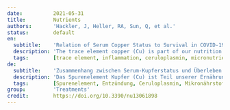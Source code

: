 ```yaml
---
date:          2021-05-31
title:         Nutrients
authors:       'Hackler, J, Heller, RA, Sun, Q, et al.'
status:        default
en:
  subtitle:    'Relation of Serum Copper Status to Survival in COVID-19'
  description: 'The trace element copper (Cu) is part of our nutrition and essentially needed for several cuproenzymes that control redox status and support the immune system. In blood, the ferroxidase ceruloplasmin (CP) accounts for the majority of circulating Cu and serves as transport protein. Both Cu and CP behave as positive, whereas serum selenium (Se) and its transporter selenoprotein P (SELENOP) behave as negative acute phase reactants. In view that coronavirus disease (COVID-19) causes systemic inflammation, we hypothesized that biomarkers of Cu and Se status are regulated inversely, in relation to disease severity and mortality risk. Serum samples from COVID-19 patients were analysed for Cu by total reflection X-ray fluorescence and CP was quantified by a validated sandwich ELISA. The two Cu biomarkers correlated positively in serum from patients with COVID-19. Surviving patients showed higher mean serum Cu and CP concentrations in comparison to non-survivors. In contrast to expectations, total serum Cu and Se concentrations displayed a positive linear correlation in the patient samples analysed. Serum CP and SELENOP levels were not interrelated. Applying receiver operating characteristics (ROC) curve analysis, the combination of Cu and SELENOP with age outperformed other combinations of parameters for predicting risk of death. We conclude that the alterations in serum biomarkers of Cu and Se status in COVID-19 are not compatible with a simple acute phase response, and that serum Cu and SELENOP levels contribute to a good prediction of survival. Adjuvant supplementation in patients with diagnostically proven deficits in Cu or Se may positively influence disease course, as both increase in survivors and are of crucial importance for the immune response and antioxidative defence systems.'
  tags:        [trace element, inflammation, ceruloplasmin, micronutrient, COVID-19]
de:
  subtitle:    'Zusammenhang zwischen Serum-Kupferstatus und Überleben bei COVID-19'
  description: 'Das Spurenelement Kupfer (Cu) ist Teil unserer Ernährung und wird für verschiedene Cuproenzyme benötigt, die den Redoxstatus kontrollieren und das Immunsystem unterstützen. Im Blut macht die Ferroxidase Ceruloplasmin (CP) den Großteil des zirkulierenden Kupfers aus und dient als Transportprotein. Sowohl Cu als auch CP verhalten sich positiv, während Serumselen (Se) und sein Transporter Selenoprotein P (SELENOP) sich als negative Akute-Phase-Reaktanten verhalten. Angesichts der Tatsache, dass die Coronavirus-Erkrankung (COVID-19) eine systemische Entzündung hervorruft, stellten wir die Hypothese auf, dass die Biomarker für den Cu- und Se-Status in umgekehrter Weise reguliert werden, und zwar in Bezug auf den Schweregrad der Erkrankung und das Sterberisiko. Serumproben von COVID-19-Patienten wurden mittels Totalreflexions-Röntgenfluoreszenz auf Cu untersucht und CP wurde mit einem validierten Sandwich-ELISA quantifiziert. Die beiden Cu-Biomarker korrelierten im Serum von Patienten mit COVID-19 positiv. Überlebende Patienten wiesen im Vergleich zu Nicht-Überlebenden höhere mittlere Serum-Cu- und CP-Konzentrationen auf. Entgegen den Erwartungen wiesen die Gesamt-Cu- und Se-Konzentrationen im Serum der untersuchten Patientenproben eine positive lineare Korrelation auf. Die Serum-CP- und SELENOP-Konzentrationen waren nicht miteinander korreliert. Bei der Analyse der Receiver-Operating-Characteristics-Kurve (ROC-Kurve) übertraf die Kombination von Cu und SELENOP mit dem Alter die anderen Parameterkombinationen bei der Vorhersage des Sterberisikos. Wir kommen zu dem Schluss, dass die Veränderungen der Serum-Biomarker für den Cu- und Se-Status bei COVID-19 nicht mit einer einfachen Akute-Phase-Reaktion vereinbar sind und dass die Serum-Cu- und SELENOP-Spiegel zu einer guten Vorhersage des Überlebens beitragen. Eine adjuvante Supplementierung bei Patienten mit diagnostisch nachgewiesenen Cu- oder Se-Defiziten könnte den Krankheitsverlauf positiv beeinflussen, da beide bei Überlebenden ansteigen und von entscheidender Bedeutung für die Immunantwort und die antioxidativen Abwehrsysteme sind.' 
  tags:        [Spurenelement, Entzündung, Ceruloplasmin, Mikronährstoff, COVID-19]
group:         'Treatments'
credit:        https://doi.org/10.3390/nu13061898
---
```

